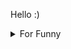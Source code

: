 

Hello :)  <details>

<summary>For Funny</summary>




<!--START_SECTION:waka-->
![Code Time](http://img.shields.io/badge/Code%20Time-188%20hrs%202%20mins-blue)

![Profile Views](http://img.shields.io/badge/Profile%20Views-27-blue)

**🐱 My GitHub Data** 

> 🏆 577 Contributions in the Year 2022
 > 
> 📦 77.1 kB Used in GitHub's Storage 
 > 
> 💼 Opted to Hire
 > 
> 📜 49 Public Repositories 
 > 
> 🔑 1 Private Repository 
 > 
**I'm a Night 🦉** 

```text
🌞 Morning    84 commits     ████░░░░░░░░░░░░░░░░░░░░░   15.91% 
🌆 Daytime    155 commits    ███████░░░░░░░░░░░░░░░░░░   29.36% 
🌃 Evening    134 commits    ██████░░░░░░░░░░░░░░░░░░░   25.38% 
🌙 Night      155 commits    ███████░░░░░░░░░░░░░░░░░░   29.36%

```
📅 **I'm Most Productive on Monday** 

```text
Monday       101 commits    ████░░░░░░░░░░░░░░░░░░░░░   19.13% 
Tuesday      53 commits     ██░░░░░░░░░░░░░░░░░░░░░░░   10.04% 
Wednesday    70 commits     ███░░░░░░░░░░░░░░░░░░░░░░   13.26% 
Thursday     70 commits     ███░░░░░░░░░░░░░░░░░░░░░░   13.26% 
Friday       99 commits     ████░░░░░░░░░░░░░░░░░░░░░   18.75% 
Saturday     56 commits     ██░░░░░░░░░░░░░░░░░░░░░░░   10.61% 
Sunday       79 commits     ███░░░░░░░░░░░░░░░░░░░░░░   14.96%

```


📊 **This Week I Spent My Time On** 

```text
⌚︎ Time Zone: Europe/Istanbul

💬 Programming Languages: 
JavaScript               55 mins             ██████████████░░░░░░░░░░░   57.78% 
CSS                      40 mins             ██████████░░░░░░░░░░░░░░░   41.98% 
JSON                     0 secs              ░░░░░░░░░░░░░░░░░░░░░░░░░   0.24%

🐱‍💻 Projects: 
awaseru                  1 hr 36 mins        █████████████████████████   100.0%

```

**I Mostly Code in JavaScript** 

```text
JavaScript               19 repos            ████████████░░░░░░░░░░░░░   47.5% 
HTML                     7 repos             ████░░░░░░░░░░░░░░░░░░░░░   17.5% 
CSS                      6 repos             ███░░░░░░░░░░░░░░░░░░░░░░   15.0% 
Swift                    5 repos             ███░░░░░░░░░░░░░░░░░░░░░░   12.5% 
TypeScript               2 repos             █░░░░░░░░░░░░░░░░░░░░░░░░   5.0%

```



 Last Updated on 09/10/2022 18:55:32 UTC
<!--END_SECTION:waka-->

</details>
